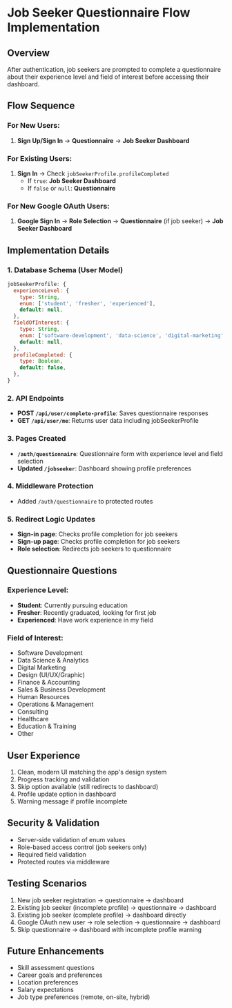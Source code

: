 # Job Seeker Questionnaire Flow Implementation

## Overview
After authentication, job seekers are prompted to complete a questionnaire about their experience level and field of interest before accessing their dashboard.

## Flow Sequence

### For New Users:
1. **Sign Up/Sign In** → **Questionnaire** → **Job Seeker Dashboard**

### For Existing Users:
1. **Sign In** → Check `jobSeekerProfile.profileCompleted` 
   - If `true`: **Job Seeker Dashboard**
   - If `false` or `null`: **Questionnaire**

### For New Google OAuth Users:
1. **Google Sign In** → **Role Selection** → **Questionnaire** (if job seeker) → **Job Seeker Dashboard**

## Implementation Details

### 1. Database Schema (User Model)
```javascript
jobSeekerProfile: {
  experienceLevel: {
    type: String,
    enum: ['student', 'fresher', 'experienced'],
    default: null,
  },
  fieldOfInterest: {
    type: String,
    enum: ['software-development', 'data-science', 'digital-marketing', ...],
    default: null,
  },
  profileCompleted: {
    type: Boolean,
    default: false,
  },
}
```

### 2. API Endpoints
- **POST `/api/user/complete-profile`**: Saves questionnaire responses
- **GET `/api/user/me`**: Returns user data including jobSeekerProfile

### 3. Pages Created
- **`/auth/questionnaire`**: Questionnaire form with experience level and field selection
- **Updated `/jobseeker`**: Dashboard showing profile preferences

### 4. Middleware Protection
- Added `/auth/questionnaire` to protected routes

### 5. Redirect Logic Updates
- **Sign-in page**: Checks profile completion for job seekers
- **Sign-up page**: Checks profile completion for job seekers  
- **Role selection**: Redirects job seekers to questionnaire

## Questionnaire Questions

### Experience Level:
- **Student**: Currently pursuing education
- **Fresher**: Recently graduated, looking for first job
- **Experienced**: Have work experience in my field

### Field of Interest:
- Software Development
- Data Science & Analytics
- Digital Marketing
- Design (UI/UX/Graphic)
- Finance & Accounting
- Sales & Business Development
- Human Resources
- Operations & Management
- Consulting
- Healthcare
- Education & Training
- Other

## User Experience
1. Clean, modern UI matching the app's design system
2. Progress tracking and validation
3. Skip option available (still redirects to dashboard)
4. Profile update option in dashboard
5. Warning message if profile incomplete

## Security & Validation
- Server-side validation of enum values
- Role-based access control (job seekers only)
- Required field validation
- Protected routes via middleware

## Testing Scenarios
1. New job seeker registration → questionnaire → dashboard
2. Existing job seeker (incomplete profile) → questionnaire → dashboard
3. Existing job seeker (complete profile) → dashboard directly
4. Google OAuth new user → role selection → questionnaire → dashboard
5. Skip questionnaire → dashboard with incomplete profile warning

## Future Enhancements
- Skill assessment questions
- Career goals and preferences
- Location preferences
- Salary expectations
- Job type preferences (remote, on-site, hybrid)
